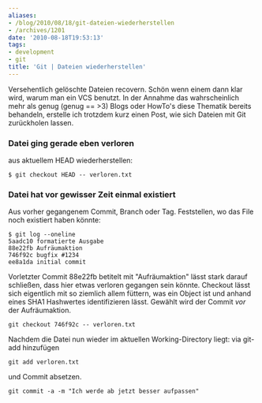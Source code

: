 ```yaml
---
aliases:
- /blog/2010/08/18/git-dateien-wiederherstellen
- /archives/1201
date: '2010-08-18T19:53:13'
tags:
- development
- git
title: 'Git | Dateien wiederherstellen'
---
```


Versehentlich gelöschte Dateien recovern. Schön wenn einem dann klar wird,
warum man ein VCS benutzt. In der Annahme das wahrscheinlich mehr als genug
(genug == >3) Blogs oder HowTo's diese Thematik bereits behandeln, erstelle
ich trotzdem kurz einen Post, wie sich Dateien mit Git zurückholen lassen.

### Datei ging gerade eben verloren

aus aktuellem HEAD wiederherstellen:

```
$ git checkout HEAD -- verloren.txt
```


### Datei hat vor gewisser Zeit einmal existiert

Aus vorher gegangenem Commit, Branch oder Tag. Feststellen, wo das File
noch existiert haben könnte:

```
$ git log --oneline
5aadc10 formatierte Ausgabe
88e22fb Aufräumaktion
746f92c bugfix #1234
ee8a1da initial commit
```

Vorletzter Commit 88e22fb betitelt mit "Aufräumaktion" lässt stark darauf
schließen, dass hier etwas verloren gegangen sein könnte. Checkout lässt
sich eigentlich mit so ziemlich allem füttern, was ein Object ist und
anhand eines SHA1 Hashwertes identifizieren lässt. Gewählt wird der Commit
_vor_ der Aufräumaktion.

```
git checkout 746f92c -- verloren.txt
```

Nachdem die Datei nun wieder im aktuellen Working-Directory liegt:
via git-add hinzufügen

```
git add verloren.txt
```

und Commit absetzen.

```
git commit -a -m "Ich werde ab jetzt besser aufpassen"
```
